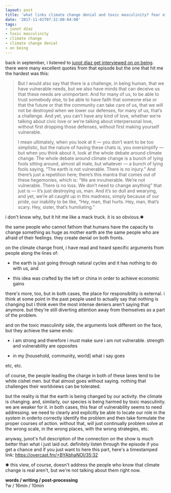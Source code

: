 ```yaml
---
layout: post
title: 'what links climate change denial and toxic masculinity? fear of vulnerability'
date: '2017-11-01T07:32:00-04:00'
tags:
- junot díaz
- toxic masculinity
- climate change
- climate change denial
- on being
--- 
```


back in september, i listened to [junot díaz get interviewed on on being](https://onbeing.org/programs/junot-diaz-radical-hope-is-our-best-weapon-sep2017/). there were many excellent quotes from that episode but the one that hit me the hardest was this: 

> But I would also say that there is a challenge, in being human, that we have vulnerable needs, but we also have minds that can deceive us that these needs are unimportant. And for many of us, to be able to trust somebody else, to be able to have faith that someone else or that the future or that the community can take care of us, that we will not be destroyed when we lower our defenses, for many of us, that’s a challenge. And yet, you can’t have any kind of love, whether we’re talking about civic love or we’re talking about interpersonal love, without first dropping those defenses, without first making yourself vulnerable.
> 
> I mean ultimately, when you look at it — you don’t want to be too simplistic, but the nature of having these chats is, you oversimplify — but when you think about it, look at the whole debate around climate change. The whole debate around climate change is a bunch of lying fools sitting around, almost all male, but whatever — a bunch of lying fools saying, “The earth is not vulnerable. There is no injury.” And there’s just a repetition here; there’s this mantra that comes out of these hegemonies, which is: “We are invulnerable. We’re not vulnerable. There is no loss. We don’t need to change anything” that just is — it’s just destroying us, man. And it’s so dull and wearying, and yet, we’re all caught up in this madness, simply because of our pride, our inability to be like, “Hey, man, that hurts. Hey, man, that’s scary. Hey, sister, that’s humiliating.”

i don't know why, but it hit me like a mack truck. it is so obvious.&#x2731; 

the same people who cannot fathom that humans have the capacity to change something as huge as mother earth are the same people who are afraid of their feelings. they create denial on both fronts. 

on the climate change front, i have read and heard specific arguments from people along the lines of: 

* the earth is just going through natural cycles and it has nothing to do with us, and

* this idea was crafted by the left or china in order to achieve economic gains

there's more, too, but in both cases, the place for responsibility is external. i think at some point in the past people used to actually say that nothing is changing but i think even the most intense deniers aren't saying that anymore. but they're still diverting attention away from themselves as a part of the problem.

and on the toxic masculinity side, the arguments look different on the face, but they achieve the same ends:

* i am strong and therefore i must make sure i am not vulnerable. strength and vulnerability are opposites

* in my [household, community, world] what i say goes

etc, etc.

of course, the people leading the charge in both of these lanes tend to be white cishet men. but that almost goes without saying. nothing that challenges their worldviews can be tolerated. 

but the reality is that the earth is being changed by our activity. the climate is changing. and, similarly, our species is being harmed by toxic masculinity. we are weaker for it. in both cases, this fear of vulnerability seems to need addressing. we need to clearly and explicitly be able to locate our role in the system in orderto correctly identify the problem and then take formulate the proper courses of action. without that, will just continually problem solve at the wrong scale, in the wrong places, with the wrong strategies, etc.

anyway, junot's full description of the connection on the show is much better than what i just laid out. definitely listen through the episode if you get a chance and if you just want to here this part, here's a timestamped link: https://overcast.fm/+BYAbhaNOI/35:32

&#x2731; this view, of course, doesn't address the people who know that climate change is real aren't, but we're not talking about them right now. 

<!-- hyperlink bank -->

**words / writing / post-processing**  
?w / 16min / 10min